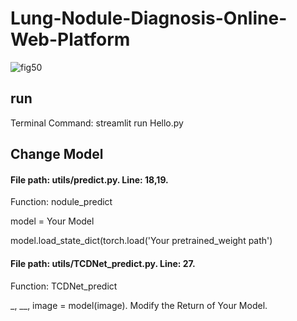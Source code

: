 # **Lung-Nodule-Diagnosis-Online-Web-Platform**
![fig50](https://github.com/dhhdy/Lung-Nodule-Diagnosis-Online-Web-Platform/assets/122719285/880063a8-788e-4de5-b921-744e4036e39c)

## **run**
Terminal Command: streamlit run Hello.py

## **Change Model**
#### File path: utils/predict.py. Line: 18,19.

  Function: nodule_predict

model = Your Model

model.load_state_dict(torch.load('Your pretrained_weight path')


#### File path: utils/TCDNet_predict.py. Line: 27.

  Function: TCDNet_predict

  _, __, image = model(image). Modify the Return of Your Model.


